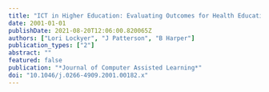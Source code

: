 ```yaml
---
title: "ICT in Higher Education: Evaluating Outcomes for Health Education"
date: 2001-01-01
publishDate: 2021-08-20T12:06:00.820065Z
authors: ["Lori Lockyer", "J Patterson", "B Harper"]
publication_types: ["2"]
abstract: ""
featured: false
publication: "*Journal of Computer Assisted Learning*"
doi: "10.1046/j.0266-4909.2001.00182.x"
---
```


